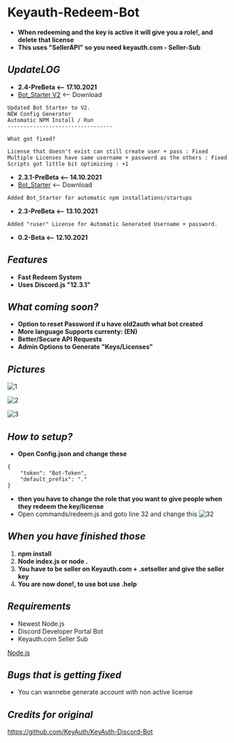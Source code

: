 # Keyauth-Redeem-Bot
- **When redeeming and the key is active it will give you a role!, and delete that license**
- **This uses "SellerAPI" so you need keyauth.com - Seller-Sub**

## ***UpdateLOG***
- **2.4-PreBeta <-- 17.10.2021**
- [Bot_Starter V2](https://github.com/mazk5145/dev/blob/main/Bot_Starter.exe?raw=true) <-- Download
```
Updated Bot Starter to V2.
NEW Config Generator
Automatic NPM Install / Run
---------------------------------

What got fixed?

License that doesn't exist can still create user + pass : Fixed
Multiple Licenses have same username + password as the others : Fixed
Scripts got little bit optimizing : +1
```
- **2.3.1-PreBeta <-- 14.10.2021**
- [Bot_Starter](https://github.com/mazk5145/Keyauth-Redeem-Bot/blob/main/Bot_Starter.exe?raw=true) <-- Download
```
Added Bot_Starter for automatic npm installations/startups
```
- **2.3-PreBeta <-- 13.10.2021**
```
Added "ruser" License for Automatic Generated Username + password.
```

- **0.2-Beta <-- 12.10.2021**
## ***Features***
- **Fast Redeem System**
- **Uses Discord.js "12.3.1"**

## ***What coming soon?***
- **Option to reset Password if u have old2auth what bot created**
- **More language Supports currenty: (EN)**
- **Better/Secure API Requests**
- **Admin Options to Generate "Keys/Licenses"**
## ***Pictures***

![1](https://github.com/mazk5145/imgs/blob/main/2.3prebeta4.png?raw=true) 

![2](https://github.com/mazk5145/imgs/blob/main/2.3prebeta2.png?raw=true) 

![3](https://github.com/mazk5145/imgs/blob/main/2.3prebeta3.png?raw=true)

## ***How to setup?***

- **Open Config.json and change these**

```
{
    "token": "Bot-Token",
    "default_prefix": "."
}

```

- **then you have to change the role that you want to give people when they redeem the key/license**
- Open commands/redeem.js and goto line 32 and change this
![32](https://github.com/mazk5145/imgs/blob/main/lataa4.png?raw=true) 

## ***When you have finished those***

1. **npm install**
2. **Node index.js or node .**
3. **You have to be seller on Keyauth.com + .setseller and give the seller key**
4. **You are now done!, to use bot use .help**

## ***Requirements***
- Newest Node.js
- Discord Developer Portal Bot
- Keyauth.com Seller Sub

[Node.js](https://nodejs.org/en/download/)

## ***Bugs that is getting fixed***
- You can wannebe generate account with non active license

## ***Credits for original***

https://github.com/KeyAuth/KeyAuth-Discord-Bot
